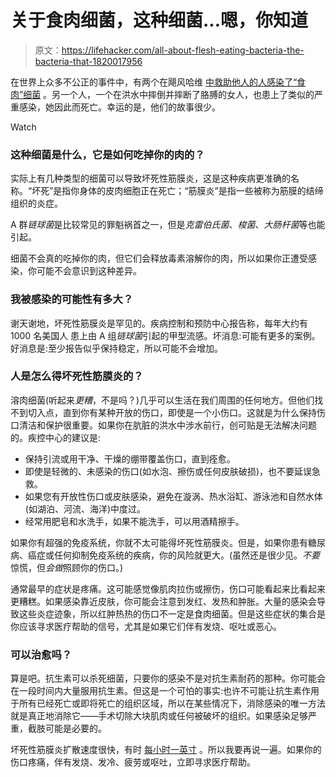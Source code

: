 # 关于食肉细菌，这种细菌...嗯，你知道

> 原文：<https://lifehacker.com/all-about-flesh-eating-bacteria-the-bacteria-that-1820017956>

在世界上众多不公正的事件中，有两个在飓风哈维 [中救助他人的人感染了“食肉”细菌](http://www.cnn.com/2017/10/24/health/houston-flood-flesh-eating-bacteria-kills-man-bn/index.html) 。另一个人，一个在洪水中摔倒并摔断了胳膊的女人，也患上了类似的严重感染，她因此而死亡。幸运的是，他们的故事很少。

Watch

### 这种细菌是什么，它是如何吃掉你的肉的？

实际上有几种类型的细菌可以导致坏死性筋膜炎，这是这种疾病更准确的名称。“坏死”是指你身体的皮肉细胞正在死亡；“筋膜炎”是指一些被称为筋膜的结缔组织的炎症。

A 群*链球菌*是比较常见的罪魁祸首之一，但是*克雷伯氏菌*、*梭菌*、*大肠杆菌*等也能引起。

细菌不会真的吃掉你的肉，但它们会释放毒素溶解你的肉，所以如果你正遭受感染，你可能不会意识到这种差异。

### 我被感染的可能性有多大？

谢天谢地，坏死性筋膜炎是罕见的。疾病控制和预防中心报告称，每年大约有 1000 名美国人 患上由 A 组*链球菌*引起的甲型流感。坏消息:可能有更多的案例。好消息是:至少报告似乎保持稳定，所以可能不会增加。

### 人是怎么得坏死性筋膜炎的？

溶肉细菌(听起来*更糟*，不是吗？)几乎可以生活在我们周围的任何地方。但他们找不到切入点，直到你有某种开放的伤口，即使是一个小伤口。这就是为什么保持伤口清洁和保护很重要。如果你在肮脏的洪水中涉水前行，创可贴是无法解决问题的。疾控中心的建议是:

*   保持引流或用干净、干燥的绷带覆盖伤口，直到痊愈。
*   即使是轻微的、未感染的伤口(如水泡、擦伤或任何皮肤破损)，也不要延误急救。
*   如果您有开放性伤口或皮肤感染，避免在漩涡、热水浴缸、游泳池和自然水体(如湖泊、河流、海洋)中度过。
*   经常用肥皂和水洗手，如果不能洗手，可以用酒精擦手。

如果你有超强的免疫系统，你就不太可能得坏死性筋膜炎。但是，如果你患有糖尿病、癌症或任何抑制免疫系统的疾病，你的风险就更大。(虽然还是很少见。*不要*惊慌，但*会做*照顾你的伤口。)

通常最早的症状是疼痛。这可能感觉像肌肉拉伤或擦伤，伤口可能看起来比看起来更糟糕。如果感染靠近皮肤，你可能会注意到发红、发热和肿胀。大量的感染会导致这些炎症迹象，所以红肿热热的伤口不一定是食肉细菌。但是这些症状的集合是你应该寻求医疗帮助的信号，尤其是如果它们伴有发烧、呕吐或恶心。

### 可以治愈吗？

算是吧。抗生素可以杀死细菌，只要你的感染不是对抗生素耐药的那种。你可能会在一段时间内大量服用抗生素。但这是一个可怕的事实:也许不可能让抗生素作用于所有已经死亡或即将死亡的组织区域，所以在某些情况下，消除感染的唯一方法就是真正地消除它——手术切除大块肌肉或任何被破坏的组织。如果感染足够严重，截肢可能是必要的。

坏死性筋膜炎扩散速度很快，有时 [每小时一英寸](https://news.nationalgeographic.com/2017/10/flesh-eating-bacteria-facts-floodwater-health-science/) 。所以我要再说一遍。如果你的伤口疼痛，伴有发烧、发冷、疲劳或呕吐，立即寻求医疗帮助。